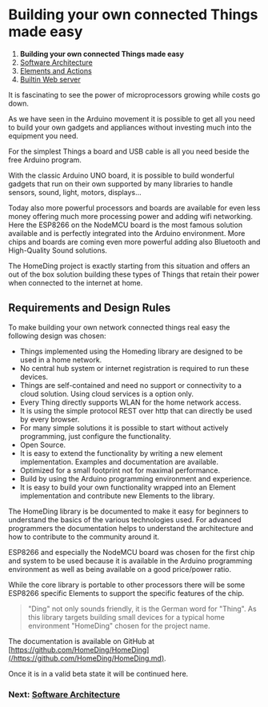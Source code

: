 # Building your own connected Things made easy

1. **Building your own connected Things made easy**
2. [Software Architecture](/concepts/paper02.md)
3. [Elements and Actions](/concepts/paper03.md)
4. [Builtin Web server](/concepts/paper04.md)

It is fascinating to see the power of microprocessors growing while costs go down.

As we have seen in the Arduino movement it is possible to get all you need to build your own gadgets and appliances without investing much into the equipment you need.

For the simplest Things a board and USB cable is all you need beside the free Arduino program.

With the classic Arduino UNO board, it is possible to build wonderful gadgets that run on their own supported by many libraries to handle sensors, sound, light, motors, displays...

Today also more powerful processors and boards are available for even less money offering much more processing power and adding wifi networking. Here the ESP8266 on the NodeMCU board is the most famous solution available and is perfectly integrated into the Arduino environment. More chips and boards are coming even more powerful adding also Bluetooth and High-Quality Sound solutions.

The HomeDing project is exactly starting from this situation and offers an out of the box solution building these types of Things that retain their power when connected to the internet at home.

## Requirements and Design Rules

To make building your own network connected things real easy the following design was chosen:

* Things implemented using the Homeding library are designed to be used in a home network.
* No central hub system or internet registration is required to run these devices.
* Things are self-contained and need no support or connectivity to a cloud solution. Using cloud services is a option only.
* Every Thing directly supports WLAN for the home network access.
* It is using the simple protocol REST over http that can directly be used by every browser.
* For many simple solutions it is possible to start without actively programming, just configure the functionality.
* Open Source.
* It is easy to extend the functionality by writing a new element implementation. Examples and documentation are available.
* Optimized for a small footprint not for maximal performance.
* Build by using the Arduino programming environment and experience.
* It is easy to build your own functionality wrapped into an Element implementation and contribute new Elements to the library.

The HomeDing library is be documented to make it easy for beginners to understand the basics of the various technologies used.
For advanced programmers the documentation helps to understand the architecture and how to contribute to the community around it.

ESP8266 and especially the NodeMCU board was chosen for the first chip and system to be used because it is available in the Arduino programming environment as well as being available on a good price/power ratio.

While the core library is portable to other processors there will be some ESP8266 specific Elements to support the specific features of the chip.

> "Ding" not only sounds friendly, it is the German word for "Thing". 
> As this library targets building small devices for a typical home environment "HomeDing" chosen for the project name.

The documentation is available on GitHub at [https://github.com/HomeDing/HomeDing](/https://github.com/HomeDing/HomeDing.md).

Once it is in a valid beta state it will be continued here.

### Next: [Software Architecture](/concepts/paper02.md)